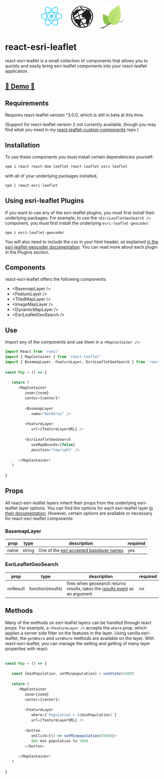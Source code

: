<p align="center">
   <img src="/assets/react-logo.png" width="80px">&nbsp;&nbsp;&nbsp;&nbsp;
   <img src="/assets/esri-logo.png" width="80px">&nbsp;&nbsp;&nbsp;&nbsp;
   <img src="/assets/leaflet-logo.png" width="80px">
</p>

# react-esri-leaflet

react-esri-leaflet is a small collection of components that allows you to quickly and easily bring esri-leaflet components into your react-leaflet application.

## [:eyes: Demo :eyes: ](https://codesandbox.io/s/react-esri-leaflet-example-n15yn) ##

## Requirements

Requires react-leaflet version ^3.0.0, which is still in beta at this time.  

(Support for react-leaflet version 2 not currently available, though you may find what you need in my [react-leaflet-custom-components](https://github.com/slutske22/react-leaflet-custom-components#esrileafletlayer) repo.)

## Installation

To use these components you must install certain dependencies yourself:

````javascript
npm i react react-dom leaflet react-leaflet esri-leaflet
````

with all of your underlying packages installed,

````javascript
npm i react-esri-leaflet
````

## Using esri-leaflet Plugins

If you want to use any of the esri-leaflet plugins, you must first install their underlying packages.  For example, to use the `<EsriLeafletGeoSearch />` component, you must first install the underlying `esri-leaflet-geocoder`:

````javscript
npm i esri-leaflet-geocoder
````

You will also need to include the css in your html header, as explained [in the esri-leaflet-geocoder documentation](https://github.com/Esri/esri-leaflet-geocoder).  You can read more about each plugin in the Plugins section.

## Components

react-esri-leaflet offers the following components:

- &lt;BasemapLayer /&gt;
- &lt;FeatureLayer /&gt;
- &lt;TiledMapLayer /&gt;
- &lt;ImageMapLayer /&gt;
- &lt;DynamicMapLayer /&gt;
- &lt;EsriLeafletGeoSearch /&gt;

## Use

Import any of the components and use them in a `<MapContainer />`:

````javascript
import React from 'react'
import { MapContainer } from 'react-leaflet'
import { BasemapLayer, FeatureLayer, EsriLeafletGeoSearch } from 'react-esri-leaflet'

const Map = () => {

   return (
      <MapContainer
         zoom={zoom}
         center={center}>

         <BasemapLayer 
            name="DarkGray" />

         <FeatureLayer 
            url={featureLayerURL} />

         <EsriLeafletGeoSearch
            useMapBounds={false}
            position="topright" />

      </MapContainer>
   )

}

````

## Props

All react-esri-leaflet layers inherit their props from the underlying esri-leaflet layer options.  You can find the options for each esri-leaflet layer [in their documentation](https://esri.github.io/esri-leaflet/api-reference/#layers).  However, certain options are available or necessary for react-esri-leaflet components:

### BasemapLayer

| prop | type   | description                                                     |  required | 
|------|--------|-----------------------------------------------------------------|-----------|
| name | string | One of the [esri accepted baselayer names](https://esri.github.io/esri-leaflet/api-reference/layers/basemap-layer.html) | yes | 

### EsriLeafletGeoSearch

| prop     | type     | description                                                     | required | 
|----------|----------|-----------------------------------------------------------------|----------|
| onResult | function(results) | fires when geosearch returns results, takes the [results event](https://esri.github.io/esri-leaflet/api-reference/controls/geosearch.html#events) as an argument | no |

## Methods

Many of the methods on esri-leaflet layers can be handled through react props.  For example, a `<FeatureLayer />` accepts the `where` prop, which applies a server side filter on the features in the layer.  Using vanilla esri-leaflet, the `getWhere` and `setWhere` methods are available on the layer.  With react-esri-leaflet, you can manage the setting and getting of many layer properties with react:

````javascript

const Map = () => {

   const [minPopulation, setMinpopulation] = useState(1000)

   return (
      <MapContainer
         zoom={zoom}
         center={center}>

         <FeatureLayer
            where={`Population > ${minPopulation}`}
            url={featureLayerURL} />

         <button
            onClick={() => setMinpopulation(5000)}>
            Set min population to 5000
         </button>

      </MapContainer>
   )

}

````

